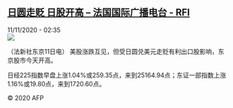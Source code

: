 <!--1605063341000-->
[日圆走贬 日股开高 – 法国国际广播电台 - RFI](http://www.rfi.fr//cn/contenu/20201111-%E6%97%A5%E5%9C%86%E8%B5%B0%E8%B4%AC-%E6%97%A5%E8%82%A1%E5%BC%80%E9%AB%98)
------

<div>11/11/2020 - 02:35</div><img src="https://s.rfi.fr/media/display/cb85bcc0-23c1-11eb-b0f1-005056bf87d6/w:310/p:16x9/eco0003b.201111093501.jpg"><div class="t-content__body u-clearfix"><p>（法新社东京11日电）    美股涨跌互见，但受日圆兑美元走贬有利出口股影响，东京股市今天开高。</p><p>    日经225指数早盘上涨1.04%或259.35点，来到25164.94点；东证一部指数上涨1.16%或19.80点，来到1720.60点。</p><p class="t-copyright">© 2020 AFP</p>        </div>
